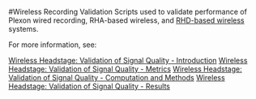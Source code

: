 #Wireless Recording Validation
Scripts used to validate performance of Plexon wired recording, RHA-based wireless, and [RHD-based wireless](https://github.com/allenyin/allen_wireless) systems.

For more information, see:

[Wireless Headstage: Validation of Signal Quality - Introduction](http://allenyin.github.io/reading_list/2016/03/WirelessValidationPktLoss)
[Wireless Headstage: Validation of Signal Quality - Metrics](http://allenyin.github.io/reading_list/2016/03/WirelessValidationMetrics)
[Wireless Headstage: Validation of Signal Quality - Computation and Methods](http://allenyin.github.io/reading_list/2016/04/WirelessValidationComputation)
[Wireless Headstage: Validation of Signal Quality - Results](http://allenyin.github.io/reading_list/2016/04/WirelessValidationResults)
